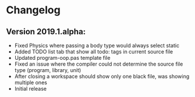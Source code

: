 ﻿# Changelog

## Version 2019.1.alpha:
- Fixed Physics where passing a body type would always select static
- Added TODO list tab that show all todo: tags in current source file
- Updated program-oop.pas template file
- Fixed an issue where the compiler could not determine the source file type (program, library, unit)
- After closing a workspace should show only one <new> black file, was showing multiple ones
- Initial release